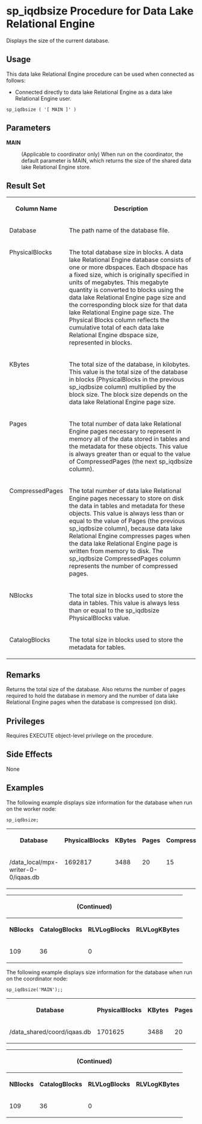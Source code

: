 <!-- loioa5a2c47f84f21015ae93aa3096658803 -->

# sp\_iqdbsize Procedure for Data Lake Relational Engine

Displays the size of the current database.



<a name="loioa5a2c47f84f21015ae93aa3096658803__section_p3r_xvh_b4b"/>

## Usage

This data lake Relational Engine procedure can be used when connected as follows:

-   Connected directly to data lake Relational Engine as a data lake Relational Engine user.



```
sp_iqdbsize ( '[ MAIN ]' )
```



<a name="loioa5a2c47f84f21015ae93aa3096658803__section_xpv_dls_5zb"/>

## Parameters


<dl>
<dt><b>

MAIN

</b></dt>
<dd>

\(Applicable to coordinator only\) When run on the coordinator, the default parameter is MAIN, which returns the size of the shared data lake Relational Engine store.



</dd>
</dl>



<a name="loioa5a2c47f84f21015ae93aa3096658803__iq_refbb_1501"/>

## Result Set


<table>
<tr>
<th valign="top">

Column Name

</th>
<th valign="top">

Description

</th>
</tr>
<tr>
<td valign="top">

Database

</td>
<td valign="top">

The path name of the database file.

</td>
</tr>
<tr>
<td valign="top">

PhysicalBlocks

</td>
<td valign="top">

The total database size in blocks. A data lake Relational Engine database consists of one or more dbspaces. Each dbspace has a fixed size, which is originally specified in units of megabytes. This megabyte quantity is converted to blocks using the data lake Relational Engine page size and the corresponding block size for that data lake Relational Engine page size. The Physical Blocks column reflects the cumulative total of each data lake Relational Engine dbspace size, represented in blocks.

</td>
</tr>
<tr>
<td valign="top">

KBytes

</td>
<td valign="top">

The total size of the database, in kilobytes. This value is the total size of the database in blocks \(PhysicalBlocks in the previous sp\_iqdbsize column\) multiplied by the block size. The block size depends on the data lake Relational Engine page size.

</td>
</tr>
<tr>
<td valign="top">

Pages

</td>
<td valign="top">

The total number of data lake Relational Engine pages necessary to represent in memory all of the data stored in tables and the metadata for these objects. This value is always greater than or equal to the value of CompressedPages \(the next sp\_iqdbsize column\).

</td>
</tr>
<tr>
<td valign="top">

CompressedPages

</td>
<td valign="top">

The total number of data lake Relational Engine pages necessary to store on disk the data in tables and metadata for these objects. This value is always less than or equal to the value of Pages \(the previous sp\_iqdbsize column\), because data lake Relational Engine compresses pages when the data lake Relational Engine page is written from memory to disk. The sp\_iqdbsize CompressedPages column represents the number of compressed pages.

</td>
</tr>
<tr>
<td valign="top">

NBlocks

</td>
<td valign="top">

The total size in blocks used to store the data in tables. This value is always less than or equal to the sp\_iqdbsize PhysicalBlocks value.

</td>
</tr>
<tr>
<td valign="top">

CatalogBlocks

</td>
<td valign="top">

The total size in blocks used to store the metadata for tables.

</td>
</tr>
</table>



<a name="loioa5a2c47f84f21015ae93aa3096658803__iq_refbb_1503"/>

## Remarks

Returns the total size of the database. Also returns the number of pages required to hold the database in memory and the number of data lake Relational Engine pages when the database is compressed \(on disk\).



<a name="loioa5a2c47f84f21015ae93aa3096658803__iq_refbb_1502"/>

## Privileges

Requires EXECUTE object-level privilege on the procedure.



## Side Effects

None



<a name="loioa5a2c47f84f21015ae93aa3096658803__iq_refbb_1505"/>

## Examples

The following example displays size information for the database when run on the worker node:

```
sp_iqdbsize;
```


<table>
<tr>
<th valign="top">

Database

</th>
<th valign="top">

PhysicalBlocks

</th>
<th valign="top">

KBytes

</th>
<th valign="top">

Pages

</th>
<th valign="top">

CompressedPages

</th>
</tr>
<tr>
<td valign="top">

/data\_local/mpx-writer-0-0/iqaas.db

</td>
<td valign="top">

1692817

</td>
<td valign="top">

3488

</td>
<td valign="top">

20

</td>
<td valign="top">

15

</td>
</tr>
</table>


<table>
<tr>
<th valign="top" colspan="4">

\(Continued\)

</th>
</tr>
<tr>
<th valign="top">

NBlocks

</th>
<th valign="top">

CatalogBlocks

</th>
<th valign="top">

RLVLogBlocks

</th>
<th valign="top">

RLVLogKBytes

</th>
</tr>
<tr>
<td valign="top">

109

</td>
<td valign="top">

36

</td>
<td valign="top">

0

</td>
<td valign="top">

 

</td>
</tr>
</table>

The following example displays size information for the database when run on the coordinator node:

```
sp_iqdbsize('MAIN');;
```


<table>
<tr>
<th valign="top">

Database

</th>
<th valign="top">

PhysicalBlocks

</th>
<th valign="top">

KBytes

</th>
<th valign="top">

Pages

</th>
<th valign="top">

CompressedPages

</th>
</tr>
<tr>
<td valign="top">

/data\_shared/coord/iqaas.db

</td>
<td valign="top">

1701625

</td>
<td valign="top">

3488

</td>
<td valign="top">

20

</td>
<td valign="top">

15

</td>
</tr>
</table>


<table>
<tr>
<th valign="top" colspan="4">

\(Continued\)

</th>
</tr>
<tr>
<th valign="top">

NBlocks

</th>
<th valign="top">

CatalogBlocks

</th>
<th valign="top">

RLVLogBlocks

</th>
<th valign="top">

RLVLogKBytes

</th>
</tr>
<tr>
<td valign="top">

109

</td>
<td valign="top">

36

</td>
<td valign="top">

0

</td>
<td valign="top">

 

</td>
</tr>
</table>

